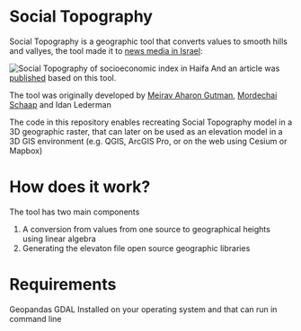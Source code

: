 # Social Topography

Social Topography is a geographic tool that converts values to smooth hills and vallyes,
the tool made it to [news media in Israel](https://www.calcalist.co.il/local/articles/0,7340,L-3680112,00.html):

![Social Topography of socioeconomic index in Haifa](https://shai2u.github.io/social-topography/site/images/image_4.png)
And an article was [published](https://www.sciencedirect.com/science/article/abs/pii/S0743016717310331) based on this tool.

The tool was originally developed by [Meirav Aharon Gutman](https://www.linkedin.com/in/meirav-aharon-gutman-67931679), [Mordechai Schaap](https://www.linkedin.com/in/mordechaischaap/) and Idan Lederman

The code in this repository enables recreating Social Topography model in a 3D geographic raster, that can later on be used as an elevation model in a 3D GIS environment (e.g. QGIS, ArcGIS Pro, or on the web using Cesium or Mapbox)

# How does it work?

The tool has two main components

1. A conversion from values from one source to geographical heights using linear algebra
2. Generating the elevaton file open source geographic libraries

# Requirements

Geopandas
GDAL Installed on your operating system and that can run in command line
